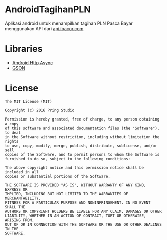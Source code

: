 # AndroidTagihanPLN

Aplikasi android untuk menampilkan tagihan PLN Pasca Bayar menggunakan API dari
[api.ibacor.com](http://ibacor.com/api#bcr-tagihan-pln)

# Libraries

* [Android Http Async](http://loopj.com/android-async-http/)
* [GSON](https://github.com/google/gson)

# License

```
The MIT License (MIT)

Copyright (c) 2016 Pring Studio

Permission is hereby granted, free of charge, to any person obtaining a copy
of this software and associated documentation files (the "Software"), to deal
in the Software without restriction, including without limitation the rights
to use, copy, modify, merge, publish, distribute, sublicense, and/or sell
copies of the Software, and to permit persons to whom the Software is
furnished to do so, subject to the following conditions:

The above copyright notice and this permission notice shall be included in all
copies or substantial portions of the Software.

THE SOFTWARE IS PROVIDED "AS IS", WITHOUT WARRANTY OF ANY KIND, EXPRESS OR
IMPLIED, INCLUDING BUT NOT LIMITED TO THE WARRANTIES OF MERCHANTABILITY,
FITNESS FOR A PARTICULAR PURPOSE AND NONINFRINGEMENT. IN NO EVENT SHALL THE
AUTHORS OR COPYRIGHT HOLDERS BE LIABLE FOR ANY CLAIM, DAMAGES OR OTHER
LIABILITY, WHETHER IN AN ACTION OF CONTRACT, TORT OR OTHERWISE, ARISING FROM,
OUT OF OR IN CONNECTION WITH THE SOFTWARE OR THE USE OR OTHER DEALINGS IN THE
SOFTWARE.
```
